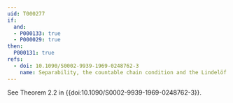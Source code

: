 ```yaml
---
uid: T000277
if:
  and:
  - P000133: true
  - P000029: true
then:
  P000131: true
refs:
  - doi: 10.1090/S0002-9939-1969-0248762-3
    name: Separability, the countable chain condition and the Lindelöf property in linearly orderable spaces (Lutzer & Bennet)
---
```


See Theorem 2.2 in {{doi:10.1090/S0002-9939-1969-0248762-3}}.
